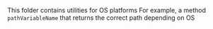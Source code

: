 This folder contains utilities for OS platforms
For example, a method `pathVariableName` that returns the correct path depending on OS